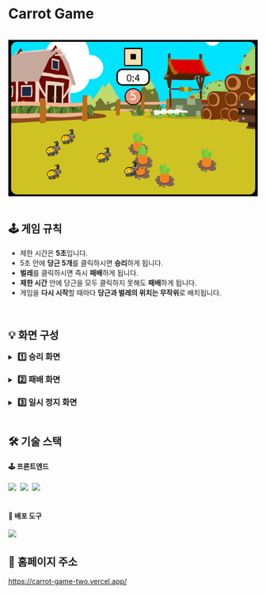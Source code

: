 # Carrot Game
<br/>

<div align="center">
 <img src="/img/carrot_game/img_carrot_game.png" alt="image"/>
</div>
<br/>

## 🕹 게임 규칙
- 제한 시간은 **5초**입니다.
- 5초 안에 **당근 5개**를 클릭하시면 **승리**하게 됩니다.
- **벌레**를 클릭하시면 즉시 **패배**하게 됩니다.
- **제한 시간** 안에 당근을 모두 클릭하지 못해도 **패배**하게 됩니다.
- 게임을 **다시 시작**할 때마다 **당근과 벌레의 위치는 무작위**로 배치됩니다.
<br/>

## 💡 화면 구성
<details>
 <summary><h3 style="display:inline; margin-left:4px">1️⃣ 승리 화면</h3></summary>
 <h4>📷 이미지</h4>
 <img src="/img/carrot_game/img_carrot_win.png" />
 <h4>📽 동영상</h4>
 <img src="/img/carrot_game/video_carrot_win.gif" />
</details>
<br/>

<details>
 <summary><h3 style="display:inline; margin-left:4px">2️⃣ 패배 화면</h3></summary>
 <h4>📷 이미지</h4>
 <img src="/img/carrot_game/img_carrot_lose.png" />
 <h4>📽 동영상</h4>
 <img src="/img/carrot_game/video_carrot_lose.gif" />
</details>
<br/>

<details>
 <summary><h3 style="display:inline; margin-left:4px">3️⃣ 일시 정지 화면</h3></summary>
 <h4>📷 이미지</h4>
 <img src="/img/carrot_game/img_carrot_replay.png" />
 <h4>📽 동영상</h4>
 <img src="/img/carrot_game/video_carrot_replay.gif" />
</details>
<br/>

## 🛠 기술 스택
#### 🕹 프론트엔드
<div>
 <img src="https://img.shields.io/badge/-JavaScript-F7DF1E?style=flat-square&logo=javaScript&logoColor=white">&nbsp;
 <img src="https://img.shields.io/badge/HTML5-E34F26?style=flat-square&logo=HTML5&logoColor=white">&nbsp;
 <img src="https://img.shields.io/badge/CSS3-%231572B6.svg?style=flat-square&logo=css3&logoColor=white">&nbsp;
</div>
<br/>

#### 🚀 배포 도구
<img src="https://img.shields.io/badge/Vercel-%23000000.svg?style=flat-square&logo=vercel&logoColor=white">
<br/>

## 📍 홈페이지 주소
https://carrot-game-two.vercel.app/
